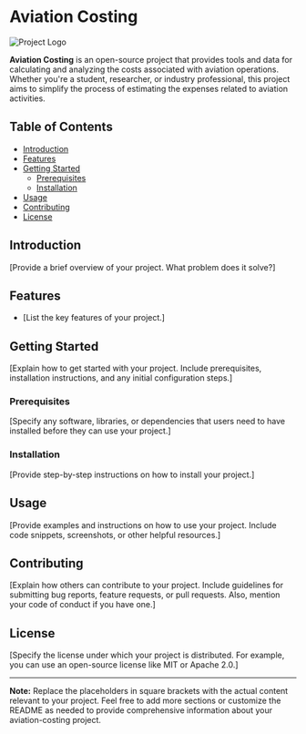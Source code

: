 # Aviation Costing

![Project Logo](https://i.imgur.com/Gn44jox.png)

**Aviation Costing** is an open-source project that provides tools and data for calculating and analyzing the costs associated with aviation operations. Whether you're a student, researcher, or industry professional, this project aims to simplify the process of estimating the expenses related to aviation activities.

## Table of Contents

- [Introduction](#introduction)
- [Features](#features)
- [Getting Started](#getting-started)
  - [Prerequisites](#prerequisites)
  - [Installation](#installation)
- [Usage](#usage)
- [Contributing](#contributing)
- [License](#license)

## Introduction

[Provide a brief overview of your project. What problem does it solve?]

## Features

- [List the key features of your project.]

## Getting Started

[Explain how to get started with your project. Include prerequisites, installation instructions, and any initial configuration steps.]

### Prerequisites

[Specify any software, libraries, or dependencies that users need to have installed before they can use your project.]

### Installation

[Provide step-by-step instructions on how to install your project.]

## Usage

[Provide examples and instructions on how to use your project. Include code snippets, screenshots, or other helpful resources.]

## Contributing

[Explain how others can contribute to your project. Include guidelines for submitting bug reports, feature requests, or pull requests. Also, mention your code of conduct if you have one.]

## License

[Specify the license under which your project is distributed. For example, you can use an open-source license like MIT or Apache 2.0.]

---

**Note:** Replace the placeholders in square brackets with the actual content relevant to your project. Feel free to add more sections or customize the README as needed to provide comprehensive information about your aviation-costing project.
